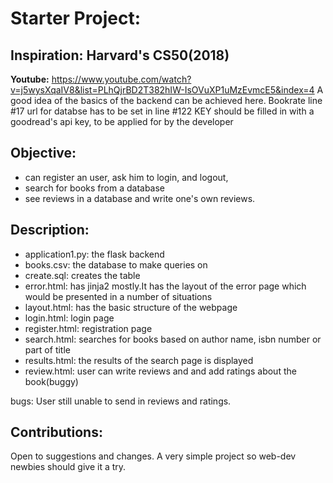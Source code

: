 # Starter Project:
## Inspiration: Harvard's CS50(2018)
**Youtube:** https://www.youtube.com/watch?v=j5wysXqaIV8&list=PLhQjrBD2T382hIW-IsOVuXP1uMzEvmcE5&index=4
A good idea of the basics of the backend can be achieved here.
Bookrate
line #17 url for databse has to be set in
line #122 KEY should be filled in with a goodread's api key, to be applied for by the developer

## Objective:
* can register an user, ask him to login, and logout, 
* search for books from a database
* see reviews in a database and write one's own reviews.

## Description:
* application1.py: the flask backend
* books.csv: the database to make queries on
* create.sql: creates the table
* error.html: has jinja2 mostly.It has the layout of the error page which would be presented in a number of situations
* layout.html: has the basic structure of the webpage
* login.html: login page
* register.html: registration page
* search.html: searches for books based on author name, isbn number or part of title
* results.html: the results of the search page is displayed
* review.html: user can write reviews and and add ratings about the book(buggy)

bugs: User still unable to send in reviews and ratings.

## Contributions:
Open to suggestions and changes. A very simple project so web-dev newbies should give it a try.
